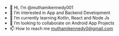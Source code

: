 - 👋 Hi, I’m @muthamikennedy001
- 👀 I’m interested in App and Backend Development 
- 🌱 I’m currently learning Kotlin, React and Node Js
- 💞️ I’m looking to collaborate on Android App Projects
- 📫 How to reach me muthamikennedy0@gmail.com

<!---
muthamikennedy001/muthamikennedy001 is a ✨ special ✨ repository because its `README.md` (this file) appears on your GitHub profile.
You can click the Preview link to take a look at your changes.
--->
